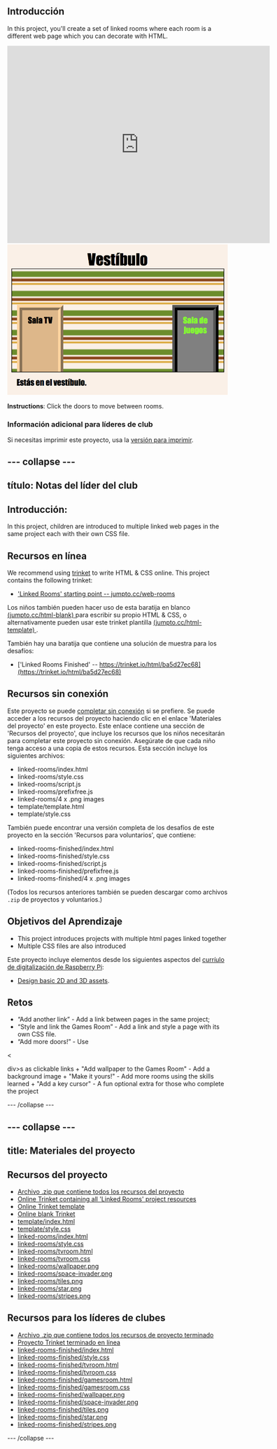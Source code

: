 ## Introducción

In this project, you'll create a set of linked rooms where each room is a different web page which you can decorate with HTML.

<div class="trinket">
  <iframe src="https://trinket.io/embed/html/ba5d27ec68?outputOnly=true&start=result" width="600" height="450" frameborder="0" marginwidth="0" marginheight="0" allowfullscreen>
  </iframe>
  <img src="images/rooms-hall-finished.png">
</div>

**Instructions**: Click the doors to move between rooms.

### Información adicional para líderes de club

Si necesitas imprimir este proyecto, usa la [versión para imprimir](https://projects.raspberrypi.org/en/projects/linked-rooms/print).

## \--- collapse \---

## título: Notas del líder del club

## Introducción:

In this project, children are introduced to multiple linked web pages in the same project each with their own CSS file.

## Recursos en línea

We recommend using [trinket](https://trinket.io/) to write HTML & CSS online. This project contains the following trinket:

* ['Linked Rooms' starting point -- jumpto.cc/web-rooms](http://jumpto.cc/web-rooms)

Los niños también pueden hacer uso de esta baratija en blanco [ (jumpto.cc/html-blank) ](http://jumpto.cc/html-blank) para escribir su propio HTML & CSS, o alternativamente pueden usar este trinket plantilla [ (jumpto.cc/html-template) ](http://jumpto.cc/html-template).

También hay una baratija que contiene una solución de muestra para los desafíos:

* ['Linked Rooms Finished' -- https://trinket.io/html/ba5d27ec68](https://trinket.io/html/ba5d27ec68)

## Recursos sin conexión

Este proyecto se puede [completar sin conexión](https://www.codeclubprojects.org/en-GB/resources/webdev-working-offline/) si se prefiere. Se puede acceder a los recursos del proyecto haciendo clic en el enlace 'Materiales del proyecto' en este proyecto. Este enlace contiene una sección de 'Recursos del proyecto', que incluye los recursos que los niños necesitarán para completar este proyecto sin conexión. Asegúrate de que cada niño tenga acceso a una copia de estos recursos. Esta sección incluye los siguientes archivos:

* linked-rooms/index.html
* linked-rooms/style.css
* linked-rooms/script.js
* linked-rooms/prefixfree.js
* linked-rooms/4 x .png images
* template/template.html
* template/style.css

También puede encontrar una versión completa de los desafíos de este proyecto en la sección 'Recursos para voluntarios', que contiene:

* linked-rooms-finished/index.html
* linked-rooms-finished/style.css
* linked-rooms-finished/script.js
* linked-rooms-finished/prefixfree.js
* linked-rooms-finished/4 x .png images

(Todos los recursos anteriores también se pueden descargar como archivos `.zip` de proyectos y voluntarios.)

## Objetivos del Aprendizaje

* This project introduces projects with multiple html pages linked together
* Multiple CSS files are also introduced

Este proyecto incluye elementos desde los siguientes aspectos del [curríulo de digitalización de Raspberry Pi](http://rpf.io/curriculum):

* [Design basic 2D and 3D assets](https://www.raspberrypi.org/curriculum/design/creator).

## Retos

* “Add another link” - Add a link between pages in the same project;
* “Style and link the Games Room” - Add a link and style a page with its own CSS file. 
* “Add more doors!” - Use 

<

div>s as clickable links + "Add wallpaper to the Games Room" - Add a background image + "Make it yours!" - Add more rooms using the skills learned + "Add a key cursor" - A fun optional extra for those who complete the project

\--- /collapse \---

## \--- collapse \---

## title: Materiales del proyecto

## Recursos del proyecto

* [Archivo .zip que contiene todos los recursos del proyecto](resources/rooms-project-resources.zip)
* [Online Trinket containing all 'Linked Rooms' project resources](http://jumpto.cc/web-rooms)
* [Online Trinket template](http://jumpto.cc/trinket-template)
* [Online blank Trinket](http://jumpto.cc/trinket-blank)
* [template/index.html](resources/template-index.html)
* [template/style.css](resources/template-style.css)
* [linked-rooms/index.html](resources/linked-rooms-index.html)
* [linked-rooms/style.css](resources/linked-rooms-style.css)
* [linked-rooms/tvroom.html](resources/linked-rooms-tvroom.html)
* [linked-rooms/tvroom.css](resources/linked-rooms-tvroom.css)
* [linked-rooms/wallpaper.png](resources/linked-rooms-wallpaper.png)
* [linked-rooms/space-invader.png](resources/linked-rooms-space-invader.png)
* [linked-rooms/tiles.png](resources/linked-rooms-tiles.png)
* [linked-rooms/star.png](resources/linked-rooms-star.png)
* [linked-rooms/stripes.png](resources/linked-rooms-stripes.png)

## Recursos para los líderes de clubes

* [Archivo .zip que contiene todos los recursos de proyecto terminado](resources/rooms-volunteer-resources.zip)
* [Proyecto Trinket terminado en línea](https://trinket.io/html/1d4d4c5ce1)
* [linked-rooms-finished/index.html](resources/linked-rooms-finished-index.html)
* [linked-rooms-finished/style.css](resources/linked-rooms-finished-style.css)
* [linked-rooms-finished/tvroom.html](resources/linked-rooms-finished-tvroom.html)
* [linked-rooms-finished/tvroom.css](resources/linked-rooms-finished-tvroom.css)
* [linked-rooms-finished/gamesroom.html](resources/linked-rooms-finished-gamesroom.html)
* [linked-rooms-finished/gamesroom.css](resources/linked-rooms-finished-gamesroom.css)
* [linked-rooms-finished/wallpaper.png](resources/linked-rooms-finished-wallpaper.png)
* [linked-rooms-finished/space-invader.png](resources/linked-rooms-finished-space-invader.png)
* [linked-rooms-finished/tiles.png](resources/linked-rooms-finished-tiles.png)
* [linked-rooms-finished/star.png](resources/linked-rooms-finished-star.png)
* [linked-rooms-finished/stripes.png](resources/linked-rooms-finished-stripes.png)

\--- /collapse \---